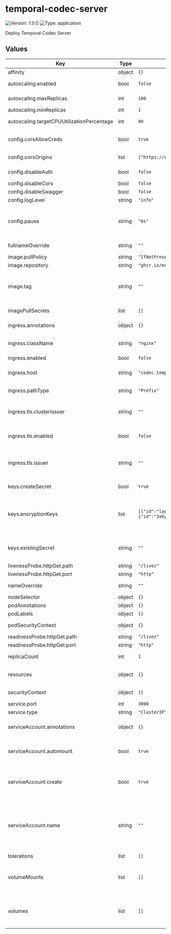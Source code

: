 # temporal-codec-server

![Version: 1.0.0](https://img.shields.io/badge/Version-1.0.0-informational?style=flat-square) ![Type: application](https://img.shields.io/badge/Type-application-informational?style=flat-square)

Deploy Temporal Codec Server

## Values

| Key | Type | Default | Description |
|-----|------|---------|-------------|
| affinity | object | `{}` | Node affinity |
| autoscaling.enabled | bool | `false` | Autoscaling enabled |
| autoscaling.maxReplicas | int | `100` | Maximum replicas |
| autoscaling.minReplicas | int | `1` | Minimum replicas |
| autoscaling.targetCPUUtilizationPercentage | int | `80` | When to trigger a new replica |
| config.corsAllowCreds | bool | `true` | Allow credentials to be sent through CORS |
| config.corsOrigins | list | `["https://cloud.temporal.io"]` | Origins allowed to use CORS |
| config.disableAuth | bool | `false` | Disable authentication |
| config.disableCors | bool | `false` | Disable CORS |
| config.disableSwagger | bool | `false` | Disable Swagger |
| config.logLevel | string | `"info"` | Log level |
| config.pause | string | `"0s"` | Pause before resolving the /decode and /encode endpoints |
| fullnameOverride | string | `""` | String to fully override names |
| image.pullPolicy | string | `"IfNotPresent"` | Image pull policy |
| image.repository | string | `"ghcr.io/mrsimonemms/temporal-codec-server/golang"` | Image repositiory |
| image.tag | string | `""` | Image tag - defaults to the chart's `AppVersion` if not set |
| imagePullSecrets | list | `[]` | Docker registry secret names |
| ingress.annotations | object | `{}` | Ingress annotations |
| ingress.className | string | `"nginx"` | Ingress class name, defaulting to [ingress-nginx](https://github.com/kubernetes/ingress-nginx) |
| ingress.enabled | bool | `false` | Enable ingress |
| ingress.host | string | `"codec.temporal.local"` | Domain to use for incoming requests |
| ingress.pathType | string | `"Prefix"` | Type for the root path |
| ingress.tls.clusterIssuer | string | `""` | Cert-manager cluster issuer - incompatible with `issuer` |
| ingress.tls.enabled | bool | `false` | Enable TLS termination for requests |
| ingress.tls.issuer | string | `""` | Cert-manager issuer - incompatible with `clusterIssuer` |
| keys.createSecret | bool | `true` | Create the keys secret |
| keys.encryptionKeys | list | `[{"id":"laqcg6jzc3kx","key":"rgQfsrQKyLGWGoYPbWOn2KfwhdRueoLU"},{"id":"3xkyy9d0a1av","key":"54APIwgWHhF0bM365vdocJvXxEQNnw88"}]` | Encryption keys to use - these are examples to show the format used and should **NOT** be used |
| keys.existingSecret | string | `""` | Use an existing secret to populate the keys |
| livenessProbe.httpGet.path | string | `"/livez"` |  |
| livenessProbe.httpGet.port | string | `"http"` |  |
| nameOverride | string | `""` | String to partially override name |
| nodeSelector | object | `{}` | Node selector |
| podAnnotations | object | `{}` | Pod [annotations](https://kubernetes.io/docs/concepts/overview/working-with-objects/annotations/) |
| podLabels | object | `{}` | Pod [labels](https://kubernetes.io/docs/concepts/overview/working-with-objects/labels/) |
| podSecurityContext | object | `{}` | Pod's [security context](https://kubernetes.io/docs/tasks/configure-pod-container/security-context) |
| readinessProbe.httpGet.path | string | `"/livez"` |  |
| readinessProbe.httpGet.port | string | `"http"` |  |
| replicaCount | int | `1` | Number of replicas |
| resources | object | `{}` | Configure resources available |
| securityContext | object | `{}` | Container's security context |
| service.port | int | `3000` | Service's port |
| service.type | string | `"ClusterIP"` | Service's type |
| serviceAccount.annotations | object | `{}` | Annotations to add to the service account |
| serviceAccount.automount | bool | `true` | Automatically mount a ServiceAccount's API credentials? |
| serviceAccount.create | bool | `true` | Specifies whether a service account should be created |
| serviceAccount.name | string | `""` | The name of the service account to use. If not set and create is true, a name is generated using the fullname template |
| tolerations | list | `[]` | Node toleration |
| volumeMounts | list | `[]` | Additional volumeMounts on the output Deployment definition. |
| volumes | list | `[]` | Additional volumes on the output Deployment definition. |

